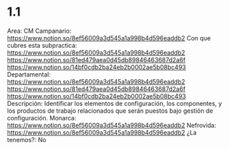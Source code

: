# 1.1

Area: CM
Campanario: https://www.notion.so/8ef56009a3d545a1a998b4d596eaddb2 
Con que cubres esta subpractica: https://www.notion.so/8ef56009a3d545a1a998b4d596eaddb2 
https://www.notion.so/81ed479aea0d45db89846463687d2a6f 
https://www.notion.so/14bf0cdb2ba24eb2b0002ae5b08bc493 
Departamental: https://www.notion.so/8ef56009a3d545a1a998b4d596eaddb2 
https://www.notion.so/81ed479aea0d45db89846463687d2a6f 
https://www.notion.so/14bf0cdb2ba24eb2b0002ae5b08bc493 
Descripción: Identificar los elementos de configuración, los componentes, y los productos
de trabajo relacionados que serán puestos bajo gestión de configuración.
Monarca: https://www.notion.so/8ef56009a3d545a1a998b4d596eaddb2 
Nefrovida: https://www.notion.so/8ef56009a3d545a1a998b4d596eaddb2 
¿La tenemos?: No